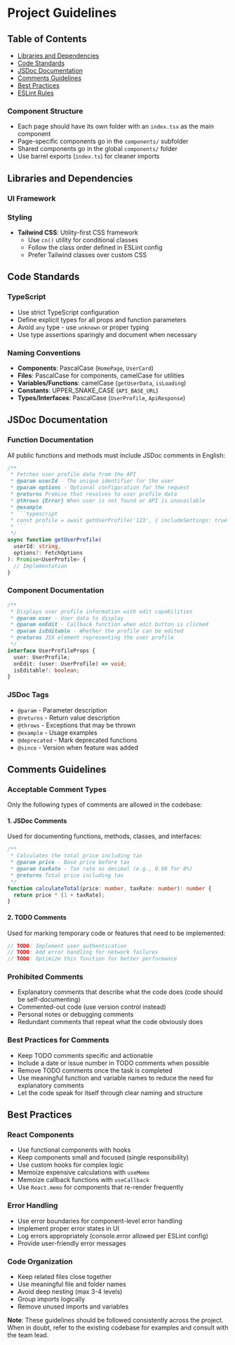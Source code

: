 # Project Guidelines

## Table of Contents
- [Libraries and Dependencies](#libraries-and-dependencies)
- [Code Standards](#code-standards)
- [JSDoc Documentation](#jsdoc-documentation)
- [Comments Guidelines](#comments-guidelines)
- [Best Practices](#best-practices)
- [ESLint Rules](#eslint-rules)

### Component Structure
- Each page should have its own folder with an `index.tsx` as the main component
- Page-specific components go in the `components/` subfolder
- Shared components go in the global `components/` folder
- Use barrel exports (`index.ts`) for cleaner imports

## Libraries and Dependencies

### UI Framework

### Styling
- **Tailwind CSS**: Utility-first CSS framework
  - Use `cn()` utility for conditional classes
  - Follow the class order defined in ESLint config
  - Prefer Tailwind classes over custom CSS

## Code Standards

### TypeScript
- Use strict TypeScript configuration
- Define explicit types for all props and function parameters
- Avoid `any` type - use `unknown` or proper typing
- Use type assertions sparingly and document when necessary

### Naming Conventions
- **Components**: PascalCase (`HomePage`, `UserCard`)
- **Files**: PascalCase for components, camelCase for utilities
- **Variables/Functions**: camelCase (`getUserData`, `isLoading`)
- **Constants**: UPPER_SNAKE_CASE (`API_BASE_URL`)
- **Types/Interfaces**: PascalCase (`UserProfile`, `ApiResponse`)

## JSDoc Documentation

### Function Documentation
All public functions and methods must include JSDoc comments in English:

```typescript
/**
 * Fetches user profile data from the API
 * @param userId - The unique identifier for the user
 * @param options - Optional configuration for the request
 * @returns Promise that resolves to user profile data
 * @throws {Error} When user is not found or API is unavailable
 * @example
 * ```typescript
 * const profile = await getUserProfile('123', { includeSettings: true });
 * ```
 */
async function getUserProfile(
  userId: string,
  options?: FetchOptions
): Promise<UserProfile> {
  // Implementation
}
```

### Component Documentation
```typescript
/**
 * Displays user profile information with edit capabilities
 * @param user - User data to display
 * @param onEdit - Callback function when edit button is clicked
 * @param isEditable - Whether the profile can be edited
 * @returns JSX element representing the user profile
 */
interface UserProfileProps {
  user: UserProfile;
  onEdit: (user: UserProfile) => void;
  isEditable?: boolean;
}
```

### JSDoc Tags
- `@param` - Parameter description
- `@returns` - Return value description
- `@throws` - Exceptions that may be thrown
- `@example` - Usage examples
- `@deprecated` - Mark deprecated functions
- `@since` - Version when feature was added

## Comments Guidelines

### Acceptable Comment Types
Only the following types of comments are allowed in the codebase:

#### 1. JSDoc Comments
Used for documenting functions, methods, classes, and interfaces:
```typescript
/**
 * Calculates the total price including tax
 * @param price - Base price before tax
 * @param taxRate - Tax rate as decimal (e.g., 0.08 for 8%)
 * @returns Total price including tax
 */
function calculateTotal(price: number, taxRate: number): number {
  return price * (1 + taxRate);
}
```

#### 2. TODO Comments
Used for marking temporary code or features that need to be implemented:
```typescript
// TODO: Implement user authentication
// TODO: Add error handling for network failures
// TODO: Optimize this function for better performance
```

### Prohibited Comments
- Explanatory comments that describe what the code does (code should be self-documenting)
- Commented-out code (use version control instead)
- Personal notes or debugging comments
- Redundant comments that repeat what the code obviously does

### Best Practices for Comments
- Keep TODO comments specific and actionable
- Include a date or issue number in TODO comments when possible
- Remove TODO comments once the task is completed
- Use meaningful function and variable names to reduce the need for explanatory comments
- Let the code speak for itself through clear naming and structure

## Best Practices

### React Components
- Use functional components with hooks
- Keep components small and focused (single responsibility)
- Use custom hooks for complex logic
- Memoize expensive calculations with `useMemo`
- Memoize callback functions with `useCallback`
- Use `React.memo` for components that re-render frequently

### Error Handling
- Use error boundaries for component-level error handling
- Implement proper error states in UI
- Log errors appropriately (console.error allowed per ESLint config)
- Provide user-friendly error messages

### Code Organization
- Keep related files close together
- Use meaningful file and folder names
- Avoid deep nesting (max 3-4 levels)
- Group imports logically
- Remove unused imports and variables

**Note**: These guidelines should be followed consistently across the project. When in doubt, refer to the existing codebase for examples and consult with the team lead.
